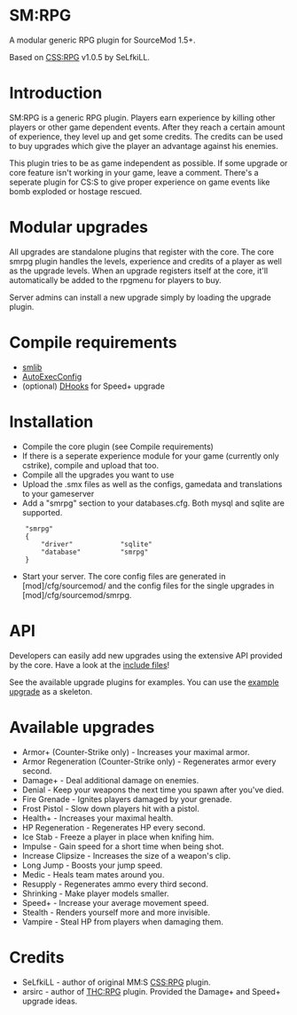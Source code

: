 SM:RPG
=====

A modular generic RPG plugin for SourceMod 1.5+.

Based on [CSS:RPG](http://forums.alliedmods.net/showthread.php?t=51039) v1.0.5 by SeLfkiLL.

# Introduction
SM:RPG is a generic RPG plugin. Players earn experience by killing other players or other game dependent events. After they reach a certain amount of experience, they level up and get some credits.
The credits can be used to buy upgrades which give the player an advantage against his enemies.

This plugin tries to be as game independent as possible. If some upgrade or core feature isn't working in your game, leave a comment.
There's a seperate plugin for CS:S to give proper experience on game events like bomb exploded or hostage rescued.

# Modular upgrades
All upgrades are standalone plugins that register with the core. The core smrpg plugin handles the levels, experience and credits of a player as well as the upgrade levels.
When an upgrade registers itself at the core, it'll automatically be added to the rpgmenu for players to buy.

Server admins can install a new upgrade simply by loading the upgrade plugin.

# Compile requirements
* [smlib](https://github.com/bcserv/smlib)
* [AutoExecConfig](https://github.com/Impact123/AutoExecConfig)
* (optional) [DHooks](https://forums.alliedmods.net/showthread.php?t=180114) for Speed+ upgrade

# Installation
* Compile the core plugin (see Compile requirements)
* If there is a seperate experience module for your game (currently only cstrike), compile and upload that too.
* Compile all the upgrades you want to use
* Upload the .smx files as well as the configs, gamedata and translations to your gameserver
* Add a "smrpg" section to your databases.cfg. Both mysql and sqlite are supported.

```
	"smrpg"
	{
		"driver"			"sqlite"
		"database"			"smrpg"
	}
```
* Start your server. The core config files are generated in [mod]/cfg/sourcemod/ and the config files for the single upgrades in [mod]/cfg/sourcemod/smrpg.

# API
Developers can easily add new upgrades using the extensive API provided by the core.
Have a look at the [include files](https://github.com/peace-maker/smrpg/blob/master/scripting/include)!

See the available upgrade plugins for examples. You can use the [example upgrade](https://github.com/peace-maker/smrpg/blob/master/scripting/upgrades/smrpg_upgrade_example.sp) as a skeleton.

# Available upgrades
* Armor+ (Counter-Strike only) - Increases your maximal armor.
* Armor Regeneration (Counter-Strike only) - Regenerates armor every second.
* Damage+ - Deal additional damage on enemies.
* Denial - Keep your weapons the next time you spawn after you've died.
* Fire Grenade - Ignites players damaged by your grenade.
* Frost Pistol - Slow down players hit with a pistol.
* Health+ - Increases your maximal health.
* HP Regeneration - Regenerates HP every second.
* Ice Stab - Freeze a player in place when knifing him.
* Impulse - Gain speed for a short time when being shot.
* Increase Clipsize - Increases the size of a weapon's clip.
* Long Jump - Boosts your jump speed.
* Medic - Heals team mates around you.
* Resupply - Regenerates ammo every third second.
* Shrinking - Make player models smaller.
* Speed+ - Increase your average movement speed.
* Stealth - Renders yourself more and more invisible.
* Vampire - Steal HP from players when damaging them.

# Credits
* SeLfkiLL - author of original MM:S [CSS:RPG](http://forums.alliedmods.net/showthread.php?t=51039) plugin.
* arsirc - author of [THC:RPG](https://forums.alliedmods.net/showthread.php?p=1142124) plugin. Provided the Damage+ and Speed+ upgrade ideas.